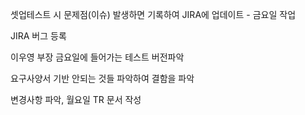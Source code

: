셋업테스트 시 문제점(이슈) 발생하면 기록하여 JIRA에 업데이트 - 금요일 작업

JIRA 버그 등록

이우영 부장
금요일에 들어가는 테스트 버전파악

요구사양서 기반 안되는 것들 파악하여 결함을 파악

변경사항 파악, 월요일 TR 문서 작성